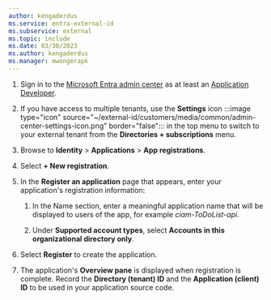 ```yaml
---
author: kengaderdus
ms.service: entra-external-id
ms.subservice: external
ms.topic: include
ms.date: 03/30/2023
ms.author: kengaderdus
ms.manager: mwongerapk
---
```


1. Sign in to the [Microsoft Entra admin center](https://entra.microsoft.com) as at least an [Application Developer](~/identity/role-based-access-control/permissions-reference.md#application-developer).

1. If you have access to multiple tenants, use the **Settings** icon :::image type="icon" source="~/external-id/customers/media/common/admin-center-settings-icon.png" border="false"::: in the top menu to switch to your external tenant from the **Directories + subscriptions** menu. 

1. Browse to **Identity** > **Applications** > **App registrations**.

1. Select **+ New registration**.

1. In the **Register an application** page that appears, enter your application's registration information:

    1. In the Name section, enter a meaningful application name that will be displayed to users of the app, for example *ciam-ToDoList-api*.

    1. Under **Supported account types**, select **Accounts in this organizational directory only**.

1. Select **Register** to create the application.

1. The application's **Overview pane** is displayed when registration is complete. Record the **Directory (tenant) ID** and the **Application (client) ID** to be used in your application source code.
